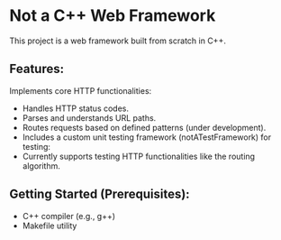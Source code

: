 # Not a C++ Web Framework
This project is a web framework built from scratch in C++.

## Features:

Implements core HTTP functionalities:
- Handles HTTP status codes.
- Parses and understands URL paths.
- Routes requests based on defined patterns (under development).
- Includes a custom unit testing framework (notATestFramework) for testing:
- Currently supports testing HTTP functionalities like the routing algorithm.

## Getting Started (Prerequisites):
- C++ compiler (e.g., g++)
- Makefile utility
